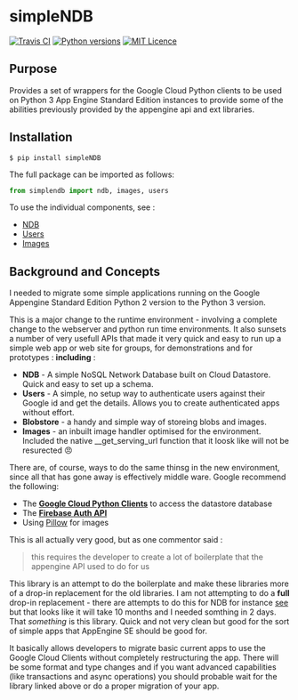 # simpleNDB

[![Travis CI](https://travis-ci.org/berlincode/ndb-orm.svg?branch=master&style=flat)](https://travis-ci.org/berlincode/ndb-orm)
[![Python versions](https://img.shields.io/pypi/pyversions/simpleNDB.svg)](https://pypi.python.org/pypi/simpleNDB)
[![MIT Licence](https://img.shields.io/pypi/l/simpleNDB.svg)](https:/github.com/runette/simpleNDB/blob/master/LICENSE)

## Purpose
Provides a set of wrappers for the Google Cloud Python clients to be used on Python 3 App Engine Standard Edition instances to provide some of the abilities previously provided by the appengine api and ext libraries.

## Installation

```shell
$ pip install simpleNDB
```

The full package can be imported as follows:

```python
from simplendb import ndb, images, users
```

To use the individual components, see :

- [NDB](docs/NDB.md)
- [Users](docs/Users.md)
- [Images](docs/Images.md)

## Background and Concepts

I needed to migrate some simple applications running on the  Google Appengine Standard Edition Python 2 version to the Python 3 version.

This is a major change to the runtime environment - involving a complete change to the webserver and python run time environments. It also sunsets a number of very usefull APIs that made it very quick and easy to run up a simple web app or web site for groups, for demonstrations and for prototypes : **including** :

- **NDB** - A simple NoSQL Network Database built on Cloud Datastore. Quick and easy to set up a schema.
- **Users** - A simple, no setup way to authenticate users against their Google id and get the details. Allows you to create authenticated apps without effort.
- **Blobstore** - a handy and simple way of storeing blobs and images.
- **Images** - an inbuilt image handler optimised for the environment. Included the native __get_serving_url function that it loosk like will not be resurected :angry:

There are, of course, ways to do the same thinsg in the new environment, since all that has gone away is effectively middle ware. Google recommend the following:

- The [**Google Cloud Python Clients**](https://pypi.org/project/google-cloud-datastore/) to access the datastore database
- The [**Firebase Auth API**](https://firebase.google.com/products/auth/)
- Using [Pillow](https://python-pillow.org/) for images

This is all actually very good, but as one commentor said :

> this requires the developer to create a lot of boilerplate that the appengine API used to do for us

This library is an attempt to do the boilerplate and make these libraries more of a drop-in replacement for the old libraries. I am not attempting to do a **full** drop-in replacement - there are attempts to do this for NDB for instance [see](https://github.com/googleapis/google-cloud-python/tree/master/ndb) but that looks like it will take 10 months and I needed somthing in 2 days. That *something* is this library. Quick and not very clean but good for the sort of simple apps that AppEngine SE should be good for. 

It basically allows developers to migrate basic current apps to use the Google Cloud Clients without completely restructuring the app. There will be some format and type changes and if you want advanced capabilities (like transactions and async operations) you should probable wait for the library linked above or do a proper migration of your app.
